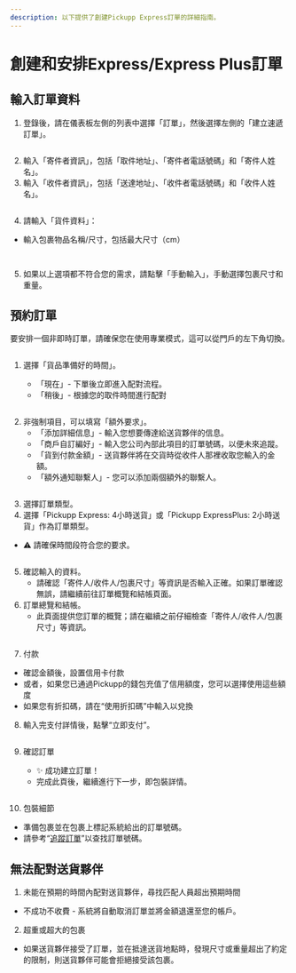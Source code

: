 ```yaml
---
description: 以下提供了創建Pickupp Express訂單的詳細指南。
---
```


# 創建和安排Express/Express Plus訂單

## 輸入訂單資料

1. 登錄後，請在儀表板左側的列表中選擇「訂單」，然後選擇左側的「建立速遞訂單」。

<figure><img src="../.gitbook/assets/Screenshot 2024-03-21 at 7.48.08 PM.png" alt=""><figcaption></figcaption></figure>

2. 輸入「寄件者資訊」，包括「取件地址」、「寄件者電話號碼」和「寄件人姓名」。
3. 輸入「收件者資訊」，包括「送達地址」、「收件者電話號碼」和「收件人姓名」。

<figure><img src="../.gitbook/assets/Screenshot 2024-03-21 at 7.58.12 PM.png" alt=""><figcaption></figcaption></figure>

4. 請輸入「貨件資料」：

* &#x20;輸入包裹物品名稱/尺寸，包括最大尺寸（cm）

<figure><img src="../.gitbook/assets/Screenshot 2024-03-21 at 8.00.55 PM.png" alt=""><figcaption></figcaption></figure>

<figure><img src="../.gitbook/assets/Screenshot 2024-03-21 at 8.01.48 PM.png" alt=""><figcaption></figcaption></figure>

5. 如果以上選項都不符合您的需求，請點擊「手動輸入」，手動選擇包裹尺寸和重量。

## 預約訂單

要安排一個非即時訂單，請確保您在使用專業模式，這可以從門戶的左下角切換。

<figure><img src="../.gitbook/assets/Screenshot 2024-03-22 at 9.03.49 AM.png" alt=""><figcaption></figcaption></figure>

1.  選擇「貨品準備好的時間」。

    * 「現在」- 下單後立即進入配對流程。
    * 「稍後」- 根據您的取件時間進行配對



<figure><img src="../.gitbook/assets/Screenshot 2024-03-22 at 9.06.58 AM.png" alt=""><figcaption></figcaption></figure>

2. 非強制項目，可以填寫「額外要求」。
   * 「添加詳細信息」- 輸入您想要傳達給送貨夥伴的信息。
   * 「商戶自訂編好」- 輸入您公司內部此項目的訂單號碼，以便未來追蹤。
   * 「貨到付款金額」- 送貨夥伴將在交貨時從收件人那裡收取您輸入的金額。
   * 「額外通知聯繫人」- 您可以添加兩個額外的聯繫人。

<figure><img src="../.gitbook/assets/Screenshot 2024-03-22 at 9.16.38 AM.png" alt=""><figcaption></figcaption></figure>

3. 選擇訂單類型。
4. 選擇「Pickupp Express: 4小時送貨」或「Pickupp ExpressPlus: 2小時送貨」作為訂單類型。

* &#x20;⚠️ 請確保時間段符合您的要求。

<figure><img src="../.gitbook/assets/Screenshot 2024-03-22 at 9.12.44 AM.png" alt=""><figcaption></figcaption></figure>

5. 確認輸入的資料。
   * 請確認「寄件人/收件人/包裹尺寸」等資訊是否輸入正確。如果訂單確認無誤，請繼續前往訂單概覽和結帳頁面。 &#x20;
6. 訂單總覽和結帳。
   * 此頁面提供您訂單的概覽；請在繼續之前仔細檢查「寄件人/收件人/包裹尺寸」等資訊。

<figure><img src="../.gitbook/assets/Screenshot 2024-03-22 at 9.18.20 AM.png" alt=""><figcaption></figcaption></figure>

7. 付款

* 確認金額後，設置信用卡付款
* 或者，如果您已通過Pickupp的錢包充值了信用額度，您可以選擇使用這些額度
* 如果您有折扣碼，請在“使用折扣碼”中輸入以兌換

8. 輸入完支付詳情後，點擊“立即支付”。

<figure><img src="../.gitbook/assets/Screenshot 2024-03-23 at 11.23.06 AM.png" alt=""><figcaption></figcaption></figure>

9.  確認訂單

    * ✨ 成功建立訂單！
    * 完成此頁後，繼續進行下一步，即包裝詳情。



<figure><img src="../.gitbook/assets/image (4).png" alt=""><figcaption></figcaption></figure>

10. 包裝細節

* 準備包裹並在包裹上標記系統給出的訂單號碼。
* &#x20;請參考“[追蹤訂單](zhui-zong-ding-dan.md)”以查找訂單號碼。

## 無法配對送貨夥伴

1. 未能在預期的時間內配對送貨夥伴，尋找匹配人員超出預期時間

* 不成功不收費 - 系統將自動取消訂單並將金額退還至您的帳戶。

2. 超重或超大的包裹

* 如果送貨夥伴接受了訂單，並在抵達送貨地點時，發現尺寸或重量超出了約定的限制，則送貨夥伴可能會拒絕接受該包裹。
